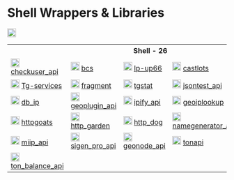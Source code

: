 # Shell Wrappers & Libraries
<img src="https://img.shields.io/badge/-Shell-4EAA25?style=flat-square&logo=shell&logoColor=white" height="20px">
<table>
    <tr> <th colspan="5">Shell - 26</th> </tr>
    <tr>
      <td>
        <img src="https://checkuser.org/favicon.ico" height="20px" alt="checkuser_api" onerror="this.src='https://github.com/favicon.ico'">
        <a href="https://github.com/l0v3m0n3y/checkuser_api" target="_blank"> checkuser_api </a>
      </td>
      <td>
        <img src="https://bcs.ru/favicon.ico" height="20px" alt="bcs" onerror="this.src='https://github.com/favicon.ico'">
        <a href="https://github.com/l0v3m0n3y/bcs" target="_blank"> bcs </a>
      </td>
      <td>
        <img src="https://up66.ru/theme/2020/img/favicon.png" height="20px" alt="Ip-up66" onerror="this.src='https://github.com/favicon.ico'">
        <a href="https://github.com/l0v3m0n3y/Ip-up66" target="_blank"> Ip-up66 </a>
      </td>
      <td>
        <img src="http://castlots.org/favicon.ico" height="20px" alt="castlots" onerror="this.src='https://github.com/favicon.ico'">
        <a href="https://github.com/l0v3m0n3y/castlots" target="_blank"> castlots </a>
      </td>
      <td>
        <img src="https://generator-chisel.ru/genius/favicon/favicon.ico" height="20px" alt="generator-chisel" onerror="this.src='https://github.com/favicon.ico'">
        <a href="https://github.com/l0v3m0n3y/generator-chisel" target="_blank"> generator-chisel </a>
      </td>
    </tr>
    <tr>
      <td>
        <img src="https://tg.services/favicon.ico" height="20px" alt="Tg-services" onerror="this.src='https://github.com/favicon.ico'">
        <a href="https://github.com/l0v3m0n3y/Tg-services" target="_blank"> Tg-services </a>
      </td>
      <td>
        <img src="https://fragment.com/favicon.ico" height="20px" alt="fragment" onerror="this.src='https://github.com/favicon.ico'">
        <a href="https://github.com/l0v3m0n3y/fragment" target="_blank"> fragment </a>
      </td>
      <td>
        <img src="https://tgstat.ru/favicon.ico" height="20px" alt="tgstat" onerror="this.src='https://github.com/favicon.ico'">
        <a href="https://github.com/l0v3m0n3y/tgstat" target="_blank"> tgstat </a>
      </td>
      <td>
        <img src="https://jsontest.com/favicon.ico" height="20px" alt="jsontest_api" onerror="this.src='https://github.com/favicon.ico'">
        <a href="https://github.com/l0v3m0n3y/jsontest_api" target="_blank"> jsontest_api </a>
      </td>
      <td>
        <img src="https://jsonip.com/favicon.ico" height="20px" alt="jsonip" onerror="this.src='https://github.com/favicon.ico'">
        <a href="https://github.com/l0v3m0n3y/jsonip" target="_blank"> jsonip </a>
      </td>
    </tr>
    <tr>
      <td>
        <img src="https://db-ip.com/favicon.ico" height="20px" alt="db_ip" onerror="this.src='https://github.com/favicon.ico'">
        <a href="https://github.com/l0v3m0n3y/db_ip" target="_blank"> db_ip </a>
      </td>
      <td>
        <img src="https://www.geoplugin.com/img/geoplugin-favicon.png" height="20px" alt="geoplugin_api" onerror="this.src='https://github.com/favicon.ico'">
        <a href="https://github.com/l0v3m0n3y/geoplugin_api" target="_blank"> geoplugin_api </a>
      </td>
      <td>
        <img src="https://www.ipify.org/static/images/logo.png" height="20px" alt="ipify_api" onerror="this.src='https://github.com/favicon.ico'">
        <a href="https://github.com/l0v3m0n3y/ipify_api" target="_blank"> ipify_api </a>
      </td>
      <td>
        <img src="https://geoiplookup.io/vite.svg" height="20px" alt="geoiplookup" onerror="this.src='https://github.com/favicon.ico'">
        <a href="https://github.com/l0v3m0n3y/geoiplookup" target="_blank"> geoiplookup </a>
      </td>
      <td>
        <img src="https://httpducks.com/static/icons/duck.svg" height="20px" alt="httpducks" onerror="this.src='https://github.com/favicon.ico'">
        <a href="https://github.com/l0v3m0n3y/httpducks" target="_blank"> httpducks </a>
      </td>
    </tr>
    <tr>
      <td>
        <img src="https://httpgoats.com/static/icons/goat.svg" height="20px" alt="httpgoats" onerror="this.src='https://github.com/favicon.ico'">
        <a href="https://github.com/l0v3m0n3y/httpgoats" target="_blank"> httpgoats </a>
      </td>
      <td>
        <img src="https://http.garden/static/icons/garden.svg" height="20px" alt="http_garden" onerror="this.src='https://github.com/favicon.ico'">
        <a href="https://github.com/l0v3m0n3y/http_garden" target="_blank"> http_garden </a>
      </td>
      <td>
        <img src="https://http.dog/static/icons/dog.svg" height="20px" alt="http_dog" onerror="this.src='https://github.com/favicon.ico'">
        <a href="https://github.com/l0v3m0n3y/http_dog" target="_blank"> http_dog </a>
      </td>
      <td>
        <img src="https://usernamegenerator.com/favicon.ico" height="20px" alt="namegenerator_api" onerror="this.src='https://github.com/favicon.ico'">
        <a href="https://github.com/l0v3m0n3y/namegenerator_api" target="_blank"> namegenerator_api </a>
      </td>
      <td>
        <img src="https://fex.plus/favicon.ico" height="20px" alt="fex_api" onerror="this.src='https://github.com/favicon.ico'">
        <a href="https://github.com/l0v3m0n3y/fex_api" target="_blank"> fex_api </a>
      </td>
    </tr>
    <tr>
      <td>
        <img src="https://miip.my/favicon.ico" height="20px" alt="miip_api" onerror="this.src='https://github.com/favicon.ico'">
        <a href="https://github.com/l0v3m0n3y/miip_api" target="_blank"> miip_api </a>
      </td>
      <td>
        <img src="https://sigen.pro/favicon.ico" height="20px" alt="sigen_pro_api" onerror="this.src='https://github.com/favicon.ico'">
        <a href="https://github.com/l0v3m0n3y/sigen_pro_api" target="_blank"> sigen_pro_api </a>
      </td>
      <td>
        <img src="https://geonode.com/favicons/logo-dark.svg" height="20px" alt="geonode_api" onerror="this.src='https://github.com/favicon.ico'">
        <a href="https://github.com/l0v3m0n3y/geonode_api" target="_blank"> geonode_api </a>
      </td>
      <td>
        <img src="https://tonapi.io/favicon.ico" height="20px" alt="tonapi" onerror="this.src='https://github.com/favicon.ico'">
        <a href="https://github.com/l0v3m0n3y/tonapi" target="_blank"> tonapi </a>
      </td>
      <td>
        <img src="https://www.coingecko.com/favicon.ico" height="20px" alt="coingecko_api" onerror="this.src='https://github.com/favicon.ico'">
        <a href="https://github.com/l0v3m0n3y/coingecko_api" target="_blank"> coingecko_api </a>
      </td>
    </tr>
    <tr>
      <td>
        <img src="https://www.gnu.org/software/bash/favicon.ico" height="20px" alt="ton_balance_api" onerror="this.src='https://github.com/favicon.ico'">
        <a href="https://github.com/l0v3m0n3y/ton_balance_api" target="_blank"> ton_balance_api </a>
      </td>
    </tr>
</table>

